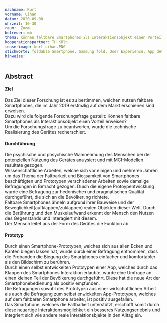 ```yaml
---
nachname: Kurt
vorname: Cihan
datum: 2020-09-08
uhrzeit: 10-30
raum:  Zoom...
betreuer: mb
thema: Können faltbare Smartphones als Interaktionsobjekt einen Vorteil erweisen?
kooperationspartner: TH Köln
teaserimage: kurt-cihan.PNG
stichworte: foldable Smartphone, Samsung fold, User Experience, App development
hinweise:
---
```


## Abstract
#### Ziel
Das Ziel dieser Forschung ist es zu bestimmen, welchen nutzen faltbare Smartphones, die im Jahr 2019 erstmalig auf dem Markt erschienen sind erweisen. <br> 
Dazu wird die folgende Forschungsfrage gestellt: Können faltbare Smartphones als Interaktionsobjekt einen Vorteil erweisen? <br>
Um die Forschungsfrage zu beantworten, wurde die technische Realisierung des Gerätes recherschiert. <br>
#### Durchführung
Die psychische und phsychische Wahrnehmung des Menschen bei der potenziellen Nutzung des Gerätes analysiert und mit MCI-Modellen resultate gezogen. <br>
Wissenschaftliche Arbeiten, welche sich vor einigen und mehreren Jahren um das Thema der Faltbarkeit und Biegsamkeit von Smartphones beschäftigten und Prototypen verschiedener Arbeiten sowie damalige Befragungen in Betracht gezogen.
Durch die eigene Protoypentwicklung wurde eine Befragung zur hedonischen und pragmatischen Qualität durchgeführt, die sich an die Bevölkerung richtete.  <br>
Faltbare Smartphones ähneln aufgrund ihrer Bauweise und der Beweglichkeit(aufklappen/zuklappen) realen Objekten dieser Welt. Durch die Berührung und den Muskelaufwand erkennt der Mensch den Nutzen des Gegenstands und interagiert mit diesem. <br>
Der Mensch leitet aus der Form des Gerätes die Funktion ab. <br>
#### Prototyp
Durch einen Smartphone-Prototypen, welches sich aus allen Ecken und Kanten biegen lassen hat, wurde durch einer Befragung entnommen, dass die Probanden die Biegung des Smartphones einfacher und komfortabler als den Bildschirm zu berühren. <br>
Durch einen selbst entwickelten Prototypen einer App, welches durch das Klappen des Smartphones Interaktion erlaubte, wurde eine Umfrage an einen kleinen Teil der Bevölkerung durchgeführt. Diese hat die neue Art der Smartphonebedienung als positiv empfunden. <br>
Die Befragungen sowohl des Prototypen aus einer wirtschaftlichen Arbeit als auch die Befragung zum selbst enwickelten App-Prototypen, welches auf dem faltbaren Smartphone arbeitet, ist positiv ausgefallen. <br> Das Smartphone, welches die Faltbarkeit unterstützt, erschafft somit durch diese neuartige Interaktionsmöglichkeit ein besseres Nutzungserlebnis und integriert sich wie andere reale Interaktionsbjekte in den Alltag ein.  